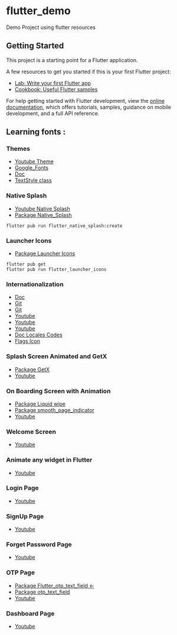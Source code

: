 # flutter_demo

Demo Project using flutter resources

## Getting Started

This project is a starting point for a Flutter application.

A few resources to get you started if this is your first Flutter project:


- [Lab: Write your first Flutter app](https://docs.flutter.dev/get-started/codelab)
- [Cookbook: Useful Flutter samples](https://docs.flutter.dev/cookbook)

For help getting started with Flutter development, view the
[online documentation](https://docs.flutter.dev/), which offers tutorials,
samples, guidance on mobile development, and a full API reference.

## Learning fonts : 

### Themes
- [Youtube Theme](https://youtu.be/Q9FosAdX2U4)
- [Google_Fonts](https://pub.dev/packages/google_fonts)
- [Doc](https://docs.flutter.dev/cookbook/design/themes)
- [TextStyle class](https://api.flutter.dev/flutter/painting/TextStyle-class.html)

### Native Splash 
- [Youtube Native Splash](https://youtu.be/4Aawfl6yOg4)
- [Package Native_Splash](https://pub.dev/packages/flutter_native_splash)
```
flutter pub run flutter_native_splash:create
```

### Launcher Icons  
- [Package Launcher Icons](https://pub.dev/packages/flutter_launcher_icons)
```
flutter pub get
flutter pub run flutter_launcher_icons
```

### Internationalization
- [Doc](https://docs.flutter.dev/development/accessibility-and-localization/internationalization)
- [Git](https://github.com/flutter/website)
- [Git](https://github.com/flutter/website/blob/main/examples/internationalization/intl_example/lib/l10n/intl_en.arb)
- [Youtube](https://youtu.be/WrqH5fF2ZuY)
- [Youtube](https://youtu.be/aIEegP0cUOQ)
- [Youtube](https://youtu.be/YE_8l1OW2wE)
- [Doc Locales Codes](https://www.science.co.il/language/Locale-codes.php)
- [Flags Icon](https://emojipedia.org/flags/)

### Splash Screen Animated and GetX 
- [Package GetX](https://pub.dev/packages/get) 
- [Youtube](https://youtu.be/a6IX3tj1wtk)

### On Boarding Screen with Animation
- [Package Liquid wipe](https://pub.dev/packages/liquid_swipe)
- [Package smooth_page_indicator](https://pub.dev/packages/smooth_page_indicator)
- [Youtube](https://youtu.be/BtSVdJ134dQ)

### Welcome Screen
- [Youtube](https://youtu.be/qze9FjylzLE)

### Animate any widget in Flutter
- [Youtube](https://youtu.be/0orluUfFawI)

### Login Page 
- [Youtube](https://youtu.be/T5ACgTqqtbk)

### SignUp Page
- [Youtube](https://youtu.be/rcRppzsY-yw)

### Forget Password Page
- [Youtube](https://youtu.be/IQ0-_MLjHL4)

### OTP Page
- [Package Flutter_otp_text_field <-](https://pub.dev/packages/flutter_otp_text_field)
- [Package otp_text_field](https://pub.dev/packages/otp_text_field)
- [Youtube](https://youtu.be/pkzaODznLMw)

### Dashboard Page
- [Youtube](https://youtu.be/7587ynOHhAo)
